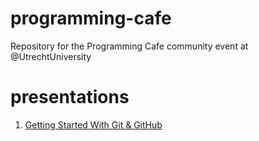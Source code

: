 # programming-cafe
Repository for the Programming Cafe community event at @UtrechtUniversity

# presentations

1. [Getting Started With Git & GitHub](https://utrechtuniversity.github.io/presentations/2022-09-28_git-and-github/2022-09-28_git-and-github.html)
